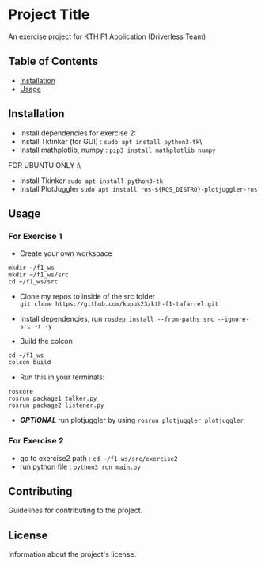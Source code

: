 # Project Title

An exercise project for KTH F1 Application (Driverless Team)

## Table of Contents

- [Installation](#installation)
- [Usage](#usage)

## Installation


- Install dependencies for exercise 2:
- Install Tktinker (for GUI) : `sudo apt install python3-tk`\
- Install mathplotlib, numpy : `pip3 install mathplotlib numpy`

FOR UBUNTU ONLY :\
- Install Tkinker `sudo apt install python3-tk`
- Install PlotJuggler `sudo apt install ros-${ROS_DISTRO}-plotjuggler-ros`

## Usage

### For Exercise 1
- Create your own workspace 
```
mkdir ~/f1_ws
mkdir ~/f1_ws/src
cd ~/f1_ws/src
```

- Clone my repos to inside of the src folder\
`git clone https://github.com/kupuk23/kth-f1-tafarrel.git`

- Install dependencies, run `rosdep install --from-paths src --ignore-src -r -y`

- Build the colcon
```
cd ~/f1_ws
colcon build
``` 

- Run this in your terminals:

`roscore`\
`rosrun package1 talker.py`\
`rosrun package2 listener.py`

- ***OPTIONAL*** run plotjuggler by using `rosrun plotjuggler plotjuggler` 

### For Exercise 2
- go to exercise2 path : `cd ~/f1_ws/src/exercise2`
- run python file : `python3 run main.py`

## Contributing

Guidelines for contributing to the project.

## License

Information about the project's license.
